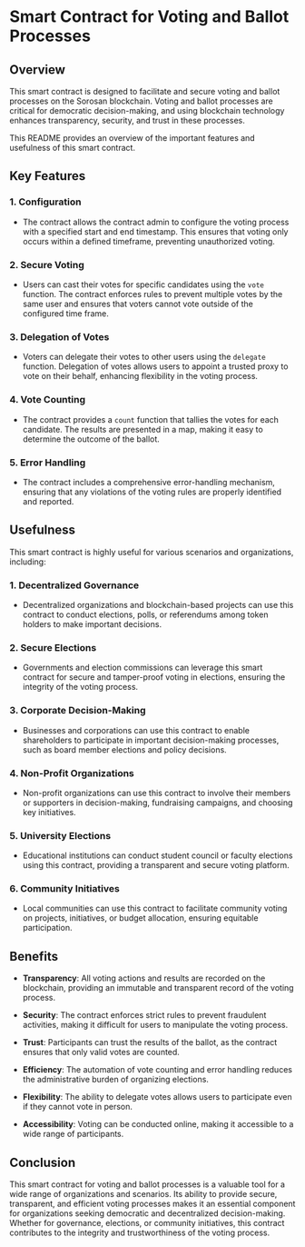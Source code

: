 # Smart Contract for Voting and Ballot Processes

## Overview

This smart contract is designed to facilitate and secure voting and ballot processes on the Sorosan blockchain. Voting and ballot processes are critical for democratic decision-making, and using blockchain technology enhances transparency, security, and trust in these processes.

This README provides an overview of the important features and usefulness of this smart contract.

## Key Features

### 1. Configuration

- The contract allows the contract admin to configure the voting process with a specified start and end timestamp. This ensures that voting only occurs within a defined timeframe, preventing unauthorized voting.

### 2. Secure Voting

- Users can cast their votes for specific candidates using the `vote` function. The contract enforces rules to prevent multiple votes by the same user and ensures that voters cannot vote outside of the configured time frame.

### 3. Delegation of Votes

- Voters can delegate their votes to other users using the `delegate` function. Delegation of votes allows users to appoint a trusted proxy to vote on their behalf, enhancing flexibility in the voting process.

### 4. Vote Counting

- The contract provides a `count` function that tallies the votes for each candidate. The results are presented in a map, making it easy to determine the outcome of the ballot.

### 5. Error Handling

- The contract includes a comprehensive error-handling mechanism, ensuring that any violations of the voting rules are properly identified and reported.

## Usefulness

This smart contract is highly useful for various scenarios and organizations, including:

### 1. Decentralized Governance

- Decentralized organizations and blockchain-based projects can use this contract to conduct elections, polls, or referendums among token holders to make important decisions.

### 2. Secure Elections

- Governments and election commissions can leverage this smart contract for secure and tamper-proof voting in elections, ensuring the integrity of the voting process.

### 3. Corporate Decision-Making

- Businesses and corporations can use this contract to enable shareholders to participate in important decision-making processes, such as board member elections and policy decisions.

### 4. Non-Profit Organizations

- Non-profit organizations can use this contract to involve their members or supporters in decision-making, fundraising campaigns, and choosing key initiatives.

### 5. University Elections

- Educational institutions can conduct student council or faculty elections using this contract, providing a transparent and secure voting platform.

### 6. Community Initiatives

- Local communities can use this contract to facilitate community voting on projects, initiatives, or budget allocation, ensuring equitable participation.

## Benefits

- **Transparency**: All voting actions and results are recorded on the blockchain, providing an immutable and transparent record of the voting process.

- **Security**: The contract enforces strict rules to prevent fraudulent activities, making it difficult for users to manipulate the voting process.

- **Trust**: Participants can trust the results of the ballot, as the contract ensures that only valid votes are counted.

- **Efficiency**: The automation of vote counting and error handling reduces the administrative burden of organizing elections.

- **Flexibility**: The ability to delegate votes allows users to participate even if they cannot vote in person.

- **Accessibility**: Voting can be conducted online, making it accessible to a wide range of participants.

## Conclusion

This smart contract for voting and ballot processes is a valuable tool for a wide range of organizations and scenarios. Its ability to provide secure, transparent, and efficient voting processes makes it an essential component for organizations seeking democratic and decentralized decision-making. Whether for governance, elections, or community initiatives, this contract contributes to the integrity and trustworthiness of the voting process.